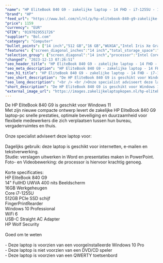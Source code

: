 ```yaml
---
"name": "HP EliteBook 840 G9 - zakelijke laptop - 14 FHD - i7-1255U - 16GB - 512GB W10P"
"brand": "HP"
"feed_url": "https://www.bol.com/nl/nl/p/hp-elitebook-840-g9-zakelijke-laptop-14-fhd-i7-1255u-16gb-512gb-w10p/9300000120203123"
"price": 1159
"currency": "EUR"
"GTIN": "0197029551726"
"supplier": "Bol.com"
"category": "Computer"
"bullet_points": ["14 inch","512 GB","16 GB","WUXGA","Intel Iris Xe Graphics"]
"features": {"screen_diagonal_inches":"14 inch","total_storage_space":"512 GB","memory_size":"16 GB","graphics":"WUXGA","graphics_card":"Intel Iris Xe Graphics"}
"selection_group": {"screen_diagonal":"14 inch","processor":"Intel Core i7","changed_price_past_3_days":false,"product_family":"Elitebook"}
"changed": "2023-12-13 07:26:51"
"seo_header_title": "HP EliteBook 840 G9 - zakelijke laptop - 14 FHD - i7-1255U - 16GB - 512GB W10P"
"seo_meta_description": "HP EliteBook 840 G9 - zakelijke laptop - 14 FHD - i7-1255U - 16GB - 512GB W10P"
"seo_h1_title": "HP EliteBook 840 G9 - zakelijke laptop - 14 FHD - i7-1255U - 16GB - 512GB W10P"
"seo_short_description": "De HP EliteBook 840 G9 is geschikt voor Windows 11 <br />Met zijn nieuwe compacte ontwerp levert de zakelijke HP EliteBook 840 G9 laptop-pc snelle prestaties, optimale beveiliging en duurzaamheid voor flexibele medewerkers die zich verplaatsen tussen hun bureau, vergaderruimtes en thuis."
"seo_long_description": "<br /> <br />Onze specialist adviseert deze laptop voor: <br /> <br />Dagelijks gebruik: deze laptop is geschikt voor internetten, e-mailen en tekstverwerking. <br />Studie: verslagen uitwerken in Word en presentaties maken in PowerPoint. <br />Foto- en Videobewerking: de processor is hiervoor krachtig genoeg. <br /> <br />Korte specificaties: <br />HP EliteBook 840 G9 <br />14\" FullHD UWVA 400 nits Beeldscherm <br />16GB Werkgeheugen <br />Core i7-1255U <br />512GB PCIe SSD schijf <br />FingerPrintRearder <br />Windows 10 Professional <br />WiFi 6 <br />USB-C Straight AC Adapter <br />HP Wolf Security <br /> <br />Goed om te weten <br /> <br />- Deze laptop is voorzien van een voorgeïnstalleerde Windows 10 Pro <br />- Deze laptop is niet voorzien van een DVD/CD speler <br />- Deze laptop is voorzien van een QWERTY toetsenbord"
"short_description": "De HP EliteBook 840 G9 is geschikt voor Windows 11 Met zijn nieuwe compacte ontwerp levert de zakelijke HP EliteBook 840 G9 laptop-pc snelle prestaties, optimale beveiliging en duurzaamheid voor flexibele medewerkers die zich verplaatsen tussen hun bureau, vergaderruimtes en thuis. Onze specialist adviseert deze laptop voor: Dagelijks gebruik: deze laptop is geschikt voor internetten, e-mailen en tekstverwerking. Studie: verslagen uitwerken in Word en presentaties maken in PowerPoint. Foto- en Videobewerking: de processor is hiervoor krachtig genoeg. Korte specificaties: HP EliteBook 840 G9 14\" FullHD UWVA 400 nits Beeldscherm 16GB Werkgeheugen Core i7-1255U 512GB PCIe SSD schijf FingerPrintRearder Windows 10 Professional WiFi 6 USB-C Straight AC Adapter HP Wolf Security Goed om te weten - Deze laptop is voorzien van een voorgeïnstalleerde Windows 10 Pro - Deze laptop is niet voorzien van een DVD/CD speler - Deze laptop is voorzien van een QWERTY toetsenbord"
"external_image_url": "https://images.zakelijkelaptopkopen.nl/hp-elitebook-840-g9-zakelijke-laptop-14-fhd-i7-1255u-16gb-512gb-w10p.webp"
---
```


De HP EliteBook 840 G9 is geschikt voor Windows 11 <br />Met zijn nieuwe compacte ontwerp levert de zakelijke HP EliteBook 840 G9 laptop-pc snelle prestaties, optimale beveiliging en duurzaamheid voor flexibele medewerkers die zich verplaatsen tussen hun bureau, vergaderruimtes en thuis. <br /> <br />Onze specialist adviseert deze laptop voor: <br /> <br />Dagelijks gebruik: deze laptop is geschikt voor internetten, e-mailen en tekstverwerking. <br />Studie: verslagen uitwerken in Word en presentaties maken in PowerPoint. <br />Foto- en Videobewerking: de processor is hiervoor krachtig genoeg. <br /> <br />Korte specificaties: <br />HP EliteBook 840 G9 <br />14" FullHD UWVA 400 nits Beeldscherm <br />16GB Werkgeheugen <br />Core i7-1255U <br />512GB PCIe SSD schijf <br />FingerPrintRearder <br />Windows 10 Professional <br />WiFi 6 <br />USB-C Straight AC Adapter <br />HP Wolf Security <br /> <br />Goed om te weten <br /> <br />- Deze laptop is voorzien van een voorgeïnstalleerde Windows 10 Pro <br />- Deze laptop is niet voorzien van een DVD/CD speler <br />- Deze laptop is voorzien van een QWERTY toetsenbord
